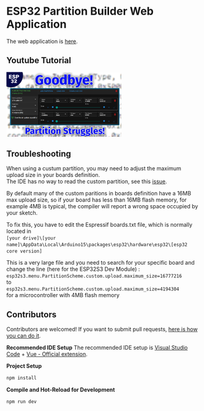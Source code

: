 # ESP32 Partition Builder Web Application

The web application is [here](https://thelastoutpostworkshop.github.io/microcontroller_devkit/esp32partitionbuilder/).

## Youtube Tutorial
[<img src="https://github.com/thelastoutpostworkshop/images/blob/main/Custom%20Partitions.png" width="300">](https://youtu.be/EuHxodrye6E)


## Troubleshooting
When using a custum partition, you may need to adjust the maximum upload size in your boards definition.  
The IDE has no way to read the custom partition, see this [issue](https://github.com/espressif/arduino-esp32/issues/9831). 

By default many of the custom paritions in boards definition have a 16MB max upload size, so if your board has less than 16MB flash memory, for example 4MB is typical, the compiler will report a wrong space occupied by your sketch.

To fix this, you have to edit the Espressif boards.txt file, which is normally located in <br>`[your drive]\[your name]\AppData\Local\Arduino15\packages\esp32\hardware\esp32\[esp32 core version]`

This is a very large file and you need to search for your specific board and change the line (here for the ESP32S3 Dev Module) :<br>`esp32s3.menu.PartitionScheme.custom.upload.maximum_size=16777216`<br>
to<br>`esp32s3.menu.PartitionScheme.custom.upload.maximum_size=4194304`<br>
for a microcontroller with 4MB flash memory

## Contributors

Contributors are welcomed! If you want to submit pull requests, [here is how you can do it](https://docs.github.com/en/get-started/exploring-projects-on-github/contributing-to-a-project).

**Recommended IDE Setup**
The recommended IDE setup is [Visual Studio Code](https://code.visualstudio.com/) + [Vue - Official extension](https://marketplace.visualstudio.com/items?itemName=Vue.volar). 

**Project Setup**

```sh
npm install
```

**Compile and Hot-Reload for Development**

```sh
npm run dev
```
